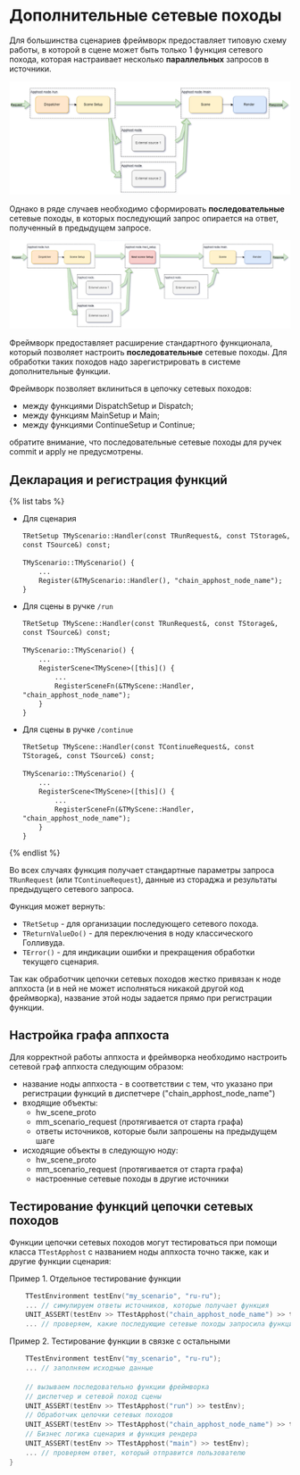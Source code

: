 # Дополнительные сетевые походы

Для большинства сценариев фреймворк предоставляет типовую схему работы, в которой в сцене может быть только 1 функция сетевого похода, которая настраивает несколько **параллельных** запросов в источники.

![Стандартный сетевой поход в Голливуде](../_assets/hollywood-next_setup1.png "Стандартный сетевой поход в Голливуде")

Однако в ряде случаев необходимо сформировать **последовательные** сетевые походы, в которых последующий запрос опирается на ответ, полученный в предыдущем запросе.

![Последовательный сетевой поход в Голливуде](../_assets/hollywood-next_setup2.png "Последовательный сетевой поход в Голливуде")

Фреймворк предоставляет расширение стандартного функционала, который позволяет настроить **последовательные** сетевые походы.
Для обработки таких походов надо зарегистрировать в системе дополнительные функции.

Фреймворк позволяет вклиниться в цепочку сетевых походов:

* между функциями DispatchSetup и Dispatch;
* между функциям MainSetup и Main;
* между функциями ContinueSetup и Continue;

обратите внимание, что последовательные сетевые походы для ручек commit и apply не предусмотрены.

## Декларация и регистрация функций

{% list tabs %}

- Для сценария

  ```
  TRetSetup TMyScenario::Handler(const TRunRequest&, const TStorage&, const TSource&) const;

  TMyScenario::TMyScenario() {
      ...
      Register(&TMyScenario::Handler(), "chain_apphost_node_name");
  }
  ```

- Для сцены в ручке `/run`

  ```
  TRetSetup TMyScene::Handler(const TRunRequest&, const TStorage&, const TSource&) const;

  TMyScenario::TMyScenario() {
      ...
      RegisterScene<TMyScene>([this]() {
          ...
          RegisterSceneFn(&TMyScene::Handler, "chain_apphost_node_name");
      }
  }
  ```

- Для сцены в ручке `/continue`

  ```
  TRetSetup TMyScene::Handler(const TContinueRequest&, const TStorage&, const TSource&) const;

  TMyScenario::TMyScenario() {
      ...
      RegisterScene<TMyScene>([this]() {
          ...
          RegisterSceneFn(&TMyScene::Handler, "chain_apphost_node_name");
      }
  }
  ```

{% endlist %}

Во всех случаях функция получает стандартные параметры запроса `TRunRequest` (или `TContinueRequest`), данные из стораджа и результаты предыдущего сетевого запроса.

Функция может вернуть:

* `TRetSetup` - для организации последующего сетевого похода.
* `TReturnValueDo()` - для переключения в ноду классического Голливуда.
* `TError()` - для индикации ошибки и прекращения обработки текущего сценария.

Так как обработчик цепочки сетевых походов жестко привязан к ноде аппхоста (и в ней не может исполняться никакой другой код фреймворка), название этой ноды задается прямо при регистрации функции.

## Настройка графа аппхоста

Для корректной работы аппхоста и фреймворка необходимо настроить сетевой граф аппхоста следующим образом:

* название ноды аппхоста - в соответствии с тем, что указано при регистрации функций в диспетчере ("chain_apphost_node_name")
* входящие объекты:
  * hw_scene_proto
  * mm_scenario_request (протягивается от старта графа)
  * ответы источников, которые были запрошены на предыдущем шаге
* исходящие объекты в следующую ноду:
  * hw_scene_proto
  * mm_scenario_request (протягивается от старта графа)
  * настроенные сетевые походы в другие источники


## Тестирование функций цепочки сетевых походов

Функции цепочки сетевых походов могут тестироваться при помощи класса `TTestApphost` с названием ноды аппхоста точно также, как и другие функции сценария:

Пример 1. Отдельное тестирование функции
```cpp
    TTestEnvironment testEnv("my_scenario", "ru-ru");
    ... // симулируем ответы источников, которые получает функция
    UNIT_ASSERT(testEnv >> TTestApphost("chain_apphost_node_name") >> testEnv);
    ... // проверяем, какие последующие сетевые походы запросила функция
```

Пример 2. Тестирование функции в связке с остальными

```cpp
    TTestEnvironment testEnv("my_scenario", "ru-ru");
    ... // заполняем исходные данные 
    
    // вызываем последовательно функции фреймворка
    // диспетчер и сетевой поход сцены
    UNIT_ASSERT(testEnv >> TTestApphost("run") >> testEnv);
    // Обработчик цепочки сетевых походов
    UNIT_ASSERT(testEnv >> TTestApphost("chain_apphost_node_name") >> testEnv);
    // Бизнес логика сценария и функция рендера
    UNIT_ASSERT(testEnv >> TTestApphost("main") >> testEnv);
    ... // проверяем ответ, который отправится пользователю
}